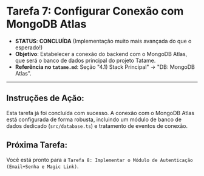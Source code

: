 # Tarefa 7: Configurar Conexão com MongoDB Atlas

*   **STATUS**: **CONCLUÍDA** (Implementação muito mais avançada do que o esperado!)
*   **Objetivo**: Estabelecer a conexão do backend com o MongoDB Atlas, que será o banco de dados principal do projeto Tatame.
*   **Referência no `tatame.md`**: Seção "4.1) Stack Principal" -> "DB: MongoDB Atlas".

---

## Instruções de Ação:

Esta tarefa já foi concluída com sucesso. A conexão com o MongoDB Atlas está configurada de forma robusta, incluindo um módulo de banco de dados dedicado (`src/database.ts`) e tratamento de eventos de conexão.

## Próxima Tarefa:

Você está pronto para a `Tarefa 8: Implementar o Módulo de Autenticação (Email+Senha e Magic Link)`.
